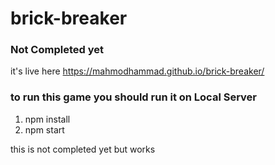 # brick-breaker
### Not Completed yet 
it's live here https://mahmodhammad.github.io/brick-breaker/
<h3> to run this game you should run it on Local Server </h3>
<ol>
  <li>npm install  </li>
  <li>npm start </li>
</ol>

this is not completed yet but works 

